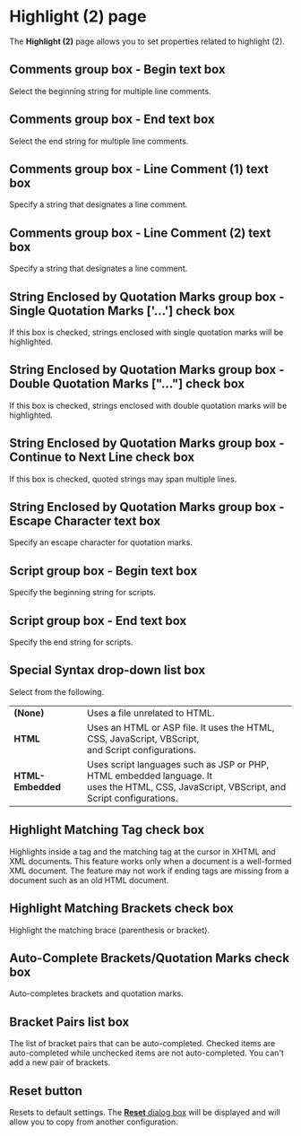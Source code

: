 # Highlight (2) page

The **Highlight (2)** page allows you to set properties related to
highlight (2).

## Comments group box - Begin text box

Select the beginning string for multiple line comments.

## Comments group box - End text box

Select the end string for multiple line comments.

## Comments group box - Line Comment (1) text box

Specify a string that designates a line comment.

## Comments group box - Line Comment (2) text box

Specify a string that designates a line comment.

## String Enclosed by Quotation Marks group box - Single Quotation Marks \['...'\] check box

If this box is checked, strings enclosed with single quotation marks will be
highlighted.

## String Enclosed by Quotation Marks group box - Double Quotation Marks \["..."\] check box

If this box is checked, strings enclosed with double quotation marks will
be highlighted.

## String Enclosed by Quotation Marks group box - Continue to Next Line check box

If this box is checked, quoted strings may span multiple lines.

## String Enclosed by Quotation Marks group box - Escape Character text box

Specify an escape character for quotation marks.

## Script group box - Begin text box

Specify the beginning string for scripts.

## Script group box - End text box

Specify the end string for scripts.

## Special Syntax drop-down list box

Select from the following.

|     |     |
| --- | --- |
| **(None)** | Uses a file unrelated to HTML. |
| **HTML** | Uses an HTML or ASP file. It uses the HTML, CSS, JavaScript, VBScript, <br> and Script configurations. |
| **HTML-Embedded** | Uses script languages such as JSP or PHP, HTML embedded language. It <br> uses the HTML, CSS, JavaScript, VBScript, and Script configurations. |

## Highlight Matching Tag check box

Highlights inside a tag and the matching tag at the cursor in XHTML and XML documents. This feature works only when a document is a well-formed XML document. The feature may not work if ending tags
are missing from a document such as an old HTML document.

## Highlight Matching Brackets check box

Highlight the matching brace (parenthesis or bracket).

## Auto-Complete Brackets/Quotation Marks check box

Auto-completes brackets and quotation marks.

## Bracket Pairs list box

The list of bracket pairs that can be auto-completed. Checked items are auto-completed while unchecked items are not auto-completed. You can't add a new pair of brackets.

## Reset button

Resets to default settings. The
[**Reset** dialog box](../reset/index) will be displayed
and will allow you to copy from another configuration.


